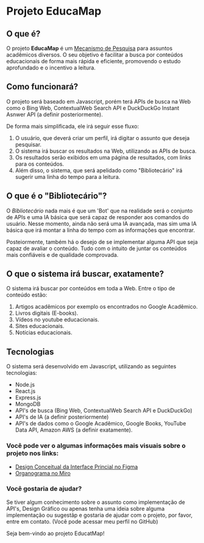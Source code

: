 # Projeto EducaMap

## O que é?

O projeto **EducaMap** é um <u>Mecanismo de Pesquisa</u> para assuntos acadêmicos diversos. O seu objetivo é facilitar a busca por conteúdos educacionais de forma mais rápida e eficiente, promovendo o estudo aprofundado e o incentivo a leitura.

## Como funcionará?

O projeto será baseado em Javascript, porém terá APIs de busca na Web como o Bing Web, ContextualWeb Search API e DuckDuckGo Instant Asnwer API (a definir posteriormente).

De forma mais simplificada, ele irá seguir esse fluxo:

1. O usuário, que deverá criar um perfil, irá digitar o assunto que deseja pesquisar.
2. O sistema irá buscar os resultados na Web, utilizando as APIs de busca.
3. Os resultados serão exibidos em uma página de resultados, com links para os conteúdos.
4. Além disso, o sistema, que será apelidado como "Bibliotecário" irá sugerir uma linha do tempo para a leitura.

## O que é o "Bibliotecário"?

O _Bibliotecário_ nada mais é que um 'Bot' que na realidade será o conjunto de APIs e uma IA básica que será capaz de responder aos comandos do usuário. Nesse momento, ainda não será uma IA avançada, mas sim uma IA básica que irá montar a linha do tempo com as informações que encontrar.

Posteiormente, também há o desejo de se implementar alguma API que seja capaz de avaliar o conteúdo. Tudo com o intuito de juntar os conteúdos mais confiáveis e de qualidade comprovada.

## O que o sistema irá buscar, exatamente?

O sistema irá buscar por conteúdos em toda a Web. Entre o tipo de conteúdo estão:

1. Artigos acadêmicos por exemplo os encontrados no Google Acadêmico.
2. Livros digitais (E-books).
3. Vídeos no youtube educacionais.
4. Sites educacionais.
5. Notícias educacionais.

## Tecnologias

O sistema será desenvolvido em Javascript, utilizando as seguintes tecnologias:

- Node.js
- React.js
- Express.js
- MongoDB
- API's de busca (Bing Web, ContextualWeb Search API e DuckDuckGo)
- API's de IA (a definir posteriormente)
- API's de dados como o Google Acadêmico, Google Books, YouTube Data API, Amazon AWS (a definir exatamente).

### Você pode ver o algumas informações mais visuais sobre o projeto nos links:

- [Design Conceitual da Interface Princial no Figma](https://www.figma.com/design/9LwNq8N9ZPJPpTgCgJwUVl/EducaMap-interface?node-id=0-1&t=IUbo5UJpj0WHLSP5-1)
- [Organograma no Miro](https://miro.com/app/board/uXjVIr08X2o=/?share_link_id=560489867268)

### Você gostaria de ajudar?

Se tiver algum conhecimento sobre o assunto como implementação de API's, Design Gráfico ou apenas tenha uma ideia sobre alguma implementação ou sugestãp e gostaria de ajudar com o projeto, por favor, entre em contato. (Você pode acessar meu perfil no GitHub)

Seja bem-vindo ao projeto EducatMap!
